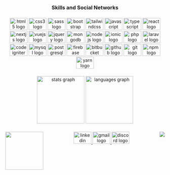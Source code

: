 <h3 align="center">Skills and Social Networks</h3>

###

<div align="center">
  <img src="https://cdn.jsdelivr.net/gh/devicons/devicon/icons/html5/html5-original.svg" height="38" width="56" alt="html5 logo"  />
  <img src="https://cdn.jsdelivr.net/gh/devicons/devicon/icons/css3/css3-original.svg" height="38" width="56" alt="css3 logo"  />
  <img src="https://cdn.jsdelivr.net/gh/devicons/devicon/icons/sass/sass-original.svg" height="38" width="56" alt="sass logo"  />
  <img src="https://cdn.jsdelivr.net/gh/devicons/devicon/icons/bootstrap/bootstrap-original.svg" height="38" width="56" alt="bootstrap logo"  />
  <img src="https://cdn.jsdelivr.net/gh/devicons/devicon/icons/tailwindcss/tailwindcss-plain.svg" height="38" width="56" alt="tailwindcss logo"  />
  <img src="https://cdn.jsdelivr.net/gh/devicons/devicon/icons/javascript/javascript-plain.svg" height="38" width="56" alt="javascript logo"  />
  <img src="https://cdn.jsdelivr.net/gh/devicons/devicon/icons/typescript/typescript-plain.svg" height="38" width="56" alt="typescript logo"  />
  <img src="https://cdn.jsdelivr.net/gh/devicons/devicon/icons/react/react-original.svg" height="38" width="56" alt="react logo"  />
  <img src="https://cdn.jsdelivr.net/gh/devicons/devicon/icons/nextjs/nextjs-original.svg" height="38" width="56" alt="nextjs logo"  />
  <img src="https://cdn.jsdelivr.net/gh/devicons/devicon/icons/vuejs/vuejs-original.svg" height="38" width="56" alt="vuejs logo"  />
  <img src="https://cdn.jsdelivr.net/gh/devicons/devicon/icons/jquery/jquery-original.svg" height="38" width="56" alt="jquery logo"  />
  <img src="https://cdn.jsdelivr.net/gh/devicons/devicon/icons/mongodb/mongodb-original.svg" height="38" width="56" alt="mongodb logo"  />
  <img src="https://cdn.jsdelivr.net/gh/devicons/devicon/icons/nodejs/nodejs-original.svg" height="38" width="56" alt="nodejs logo"  />
  <img src="https://cdn.jsdelivr.net/gh/devicons/devicon/icons/ionic/ionic-original.svg" height="38" width="56" alt="ionic logo"  />
  <img src="https://cdn.jsdelivr.net/gh/devicons/devicon/icons/php/php-original.svg" height="38" width="56" alt="php logo"  />
  <img src="https://cdn.jsdelivr.net/gh/devicons/devicon/icons/laravel/laravel-plain.svg" height="38" width="56" alt="laravel logo"  />
  <img src="https://cdn.jsdelivr.net/gh/devicons/devicon/icons/codeigniter/codeigniter-plain.svg" height="38" width="56" alt="codeigniter logo"  />
  <img src="https://cdn.jsdelivr.net/gh/devicons/devicon/icons/mysql/mysql-original.svg" height="38" width="56" alt="mysql logo"  />
  <img src="https://cdn.jsdelivr.net/gh/devicons/devicon/icons/postgresql/postgresql-original.svg" height="38" width="56" alt="postgresql logo"  />
  <img src="https://cdn.jsdelivr.net/gh/devicons/devicon/icons/firebase/firebase-plain.svg" height="38" width="56" alt="firebase logo"  />
  <img src="https://cdn.jsdelivr.net/gh/devicons/devicon/icons/bitbucket/bitbucket-original.svg" height="38" width="56" alt="bitbucket logo"  />
  <img src="https://cdn.jsdelivr.net/gh/devicons/devicon/icons/github/github-original.svg" height="38" width="56" alt="github logo"  />
  <img src="https://cdn.jsdelivr.net/gh/devicons/devicon/icons/git/git-original.svg" height="38" width="56" alt="git logo"  />
  <img src="https://cdn.jsdelivr.net/gh/devicons/devicon/icons/npm/npm-original-wordmark.svg" height="38" width="56" alt="npm logo"  />
  <img src="https://cdn.jsdelivr.net/gh/devicons/devicon/icons/yarn/yarn-original.svg" height="38" width="56" alt="yarn logo"  />
</div>

###

<div align="center">
  <img src="https://github-readme-stats.vercel.app/api?hide_title=false&hide_rank=false&show_icons=true&include_all_commits=true&count_private=true&disable_animations=false&theme=github_dark&locale=en&hide_border=true&username=Guzzera" height="150" alt="stats graph"  />
  <img src="https://github-readme-stats.vercel.app/api/top-langs?locale=en&hide_title=false&layout=compact&card_width=320&langs_count=12&theme=github_dark&hide_border=true&custom_title=Stacks&username=Guzzera" height="150" alt="languages graph"  />
</div>

###

<img align="right" src="https://visitor-badge.laobi.icu/badge?page_id=Guzzera.Guzzera&left_color=firebrick&right_color=black&left_text=Visitors"  />

###

<img align="left" height="120" src="https://c.tenor.com/itjFesV8_RUAAAAi/soulja-boy-pepe.gif"  />

###

<div align="center">
  <a href="https://www.linkedin.com/in/gusreis/" target="_blank">
    <img src="https://raw.githubusercontent.com/maurodesouza/profile-readme-generator/master/src/assets/icons/social/linkedin/default.svg" width="56" height="38" alt="linkedin logo"  />
  </a>
  <a href="mailto:guzzeradeveloper@gmail.com" target="_blank">
    <img src="https://raw.githubusercontent.com/maurodesouza/profile-readme-generator/master/src/assets/icons/social/gmail/default.svg" width="56" height="38" alt="gmail logo"  />
  </a>
  <a href="Guzzera#5461" target="_blank">
    <img src="https://raw.githubusercontent.com/maurodesouza/profile-readme-generator/master/src/assets/icons/social/discord/default.svg" width="56" height="38" alt="discord logo"  />
  </a>
</div>

###
